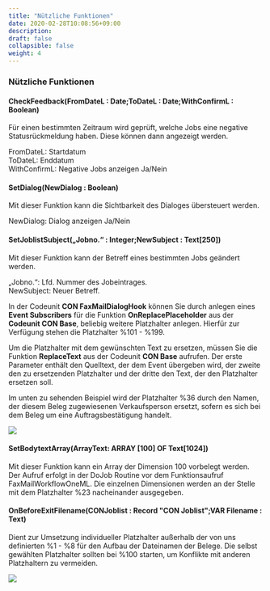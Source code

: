 ```yaml
---
title: "Nützliche Funktionen"
date: 2020-02-28T10:08:56+09:00
description: 
draft: false
collapsible: false
weight: 4
---
```


### Nützliche Funktionen

#### CheckFeedback(FromDateL : Date;ToDateL : Date;WithConfirmL : Boolean)

Für einen bestimmten Zeitraum wird geprüft, welche Jobs eine negative Statusrückmeldung haben. Diese können dann angezeigt werden.

FromDateL: Startdatum   
ToDateL: Enddatum  
WithConfirmL: Negative Jobs anzeigen Ja/Nein

#### SetDialog(NewDialog : Boolean)

Mit dieser Funktion kann die Sichtbarkeit des Dialoges übersteuert werden.

NewDialog: Dialog anzeigen Ja/Nein

#### SetJoblistSubject(„Jobno.“ : Integer;NewSubject : Text[250])

Mit dieser Funktion kann der Betreff eines bestimmten Jobs geändert werden.

„Jobno.“: Lfd. Nummer des Jobeintrages.  
NewSubject: Neuer Betreff.

In der Codeunit **CON FaxMailDialogHook** können Sie durch anlegen eines **Event Subscribers** für die Funktion **OnReplacePlaceholder** aus der **Codeunit CON Base**, beliebig weitere Platzhalter anlegen. Hierfür zur Verfügung stehen die Platzhalter %101 - %199.

Um die Platzhalter mit dem gewünschten Text zu ersetzen, müssen Sie die Funktion **ReplaceText** aus der Codeunit **CON Base** aufrufen. Der erste Parameter enthält den Quelltext, der dem Event übergeben wird, der zweite den zu ersetzenden Platzhalter und der dritte den Text, der den Platzhalter ersetzen soll.

Im unten zu sehenden Beispiel wird der Platzhalter %36 durch den Namen, der diesem Beleg zugewiesenen Verkaufsperson ersetzt, sofern es sich bei dem Beleg um eine Auftragsbestätigung handelt.

![](/images/connectornav/base/setjoblistsubject.png)

#### SetBodytextArray(ArrayText: ARRAY [100] OF Text[1024])

Mit dieser Funktion kann ein Array der Dimension 100 vorbelegt werden. Der Aufruf erfolgt in der DoJob Routine vor dem Funktionsaufruf FaxMailWorkflowOneML. Die einzelnen Dimensionen werden an der Stelle mit dem Platzhalter %23 nacheinander ausgegeben.

#### OnBeforeExitFilename(CONJoblist : Record "CON Joblist";VAR Filename : Text)

Dient zur Umsetzung individueller Platzhalter außerhalb der von uns definierten %1 - %8 für den Aufbau der Dateinamen der Belege.
Die selbst gewählten Platzhalter sollten bei %100 starten, um Konflikte mit anderen Platzhaltern zu vermeiden.

![](images/connectornav/base/OnBeforeExitFilename_Bsp.png)